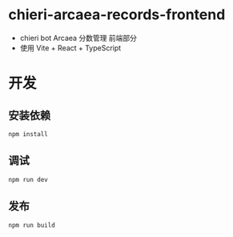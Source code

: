 # chieri-arcaea-records-frontend
- chieri bot Arcaea 分数管理 前端部分
- 使用 Vite + React + TypeScript



# 开发

## 安装依赖

```shell
npm install
```

## 调试

```shell
npm run dev
```

## 发布

```shell
npm run build
```
